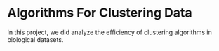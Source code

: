 # Algorithms For Clustering Data 

In this project, we did analyze the efficiency of clustering algorithms in biological datasets. 
